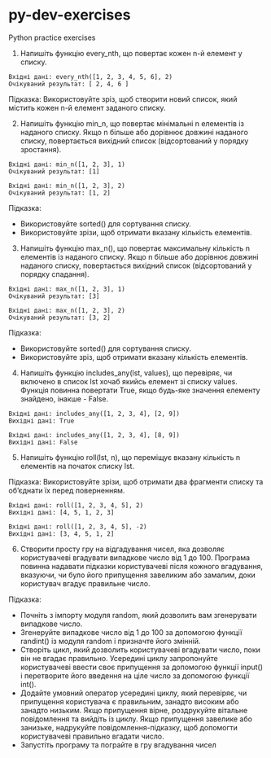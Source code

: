 # py-dev-exercises
Python practice exercises


1. Напишіть функцію every_nth, що повертає кожен n-й елемент у списку.

```
Вхідні дані: every_nth([1, 2, 3, 4, 5, 6], 2)  
Очікуваний результат: [ 2, 4, 6 ]
```

Підказка: Використовуйте зріз, щоб створити новий список, який містить кожен n-й елемент заданого списку.

2. Напишіть функцію min_n, що повертає мінімальні n елементів із наданого списку. Якщо n більше або дорівнює довжині наданого списку, повертається вихідний список (відсортований у порядку зростання).

```
Вхідні дані: min_n([1, 2, 3], 1)
Очікуваний результат: [1]

Вхідні дані: min_n([1, 2, 3], 2)
Очікуваний результат: [1, 2]
```

Підказка:
- Використовуйте sorted() для сортування списку.
- Використовуйте зрізи, щоб отримати вказану кількість елементів.

3. Напишіть функцію max_n(), що повертає максимальну кількість n елементів із наданого списку. Якщо n більше або дорівнює довжині наданого списку, повертається вихідний список (відсортований у порядку спадання).

```
Вхідні дані: max_n([1, 2, 3], 1)
Очікуваний результат: [3]

Вхідні дані: max_n([1, 2, 3], 2)
Очікуваний результат: [3, 2]
```

Підказка:
- Використовуйте sorted() для сортування списку.
- Використовуйте зріз, щоб отримати вказану кількість елементів.


4. Напишіть функцію includes_any(lst, values), що перевіряє, чи включено в список lst хочаб якийсь елемент зі списку values. Функція повинна повертати True, якщо будь-яке значення елементу знайдено, інакше - False.

```
Вхідні дані: includes_any([1, 2, 3, 4], [2, 9]) 
Вихідні дані: True

Вхідні дані: includes_any([1, 2, 3, 4], [8, 9]) 
Вихідні дані: False
```

5. Напишіть функцію roll(lst, n), що переміщує вказану кількість n елементів на початок списку lst.

Підказка:
Використовуйте зрізи, щоб отримати два фрагменти списку та об’єднати їх перед поверненням.

```
Вхідні дані: roll([1, 2, 3, 4, 5], 2) 
Вихідні дані: [4, 5, 1, 2, 3]

Вхідні дані: roll([1, 2, 3, 4, 5], -2) 
Вихідні дані: [3, 4, 5, 1, 2]
```

6. Створити просту гру на відгадування чисел, яка дозволяє користувачеві вгадувати випадкове число від 1 до 100. Програма повинна надавати підказки користувачеві після кожного вгадування, вказуючи, чи було його припущення завеликим або замалим, доки користувач вгадує правильне число.

Підказка:
- Почніть з імпорту модуля random, який дозволить вам згенерувати випадкове число.
- Згенеруйте випадкове число від 1 до 100 за допомогою функції randint() із модуля random і призначте його змінній.
- Створіть цикл, який дозволить користувачеві вгадувати число, поки він не вгадає правильно. Усередині циклу запропонуйте користувачеві ввести своє припущення за допомогою функції input() і перетворите його введення на ціле число за допомогою функції int().
- Додайте умовний оператор усередині циклу, який перевіряє, чи припущення користувача є правильним, занадто високим або занадто низьким. Якщо припущення вірне, роздрукуйте вітальне повідомлення та вийдіть із циклу. Якщо припущення завелике або занизьке, надрукуйте повідомлення-підказку, щоб допомогти користувачеві правильно вгадати число.
- Запустіть програму та пограйте в гру вгадування чисел
